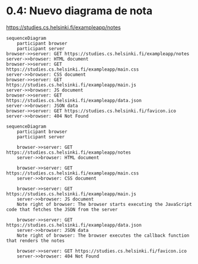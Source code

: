 # 0.4: Nuevo diagrama de nota

https://studies.cs.helsinki.fi/exampleapp/notes

    sequenceDiagram
        participant browser
        participant server    
    browser->>server: GET https://studies.cs.helsinki.fi/exampleapp/notes                    
    server->>browser: HTML document            
    browser->>server: GET https://studies.cs.helsinki.fi/exampleapp/main.css
    server->>browser: CSS document    
    browser->>server: GET https://studies.cs.helsinki.fi/exampleapp/main.js
    server->>browser: JS document
    browser->>server: GET https://studies.cs.helsinki.fi/exampleapp/data.json
    server->>browser: JSON data
    browser->>server: GET https://studies.cs.helsinki.fi/favicon.ico
    server->>browser: 404 Not Found

```mermaid
sequenceDiagram
    participant browser
    participant server

    browser->>server: GET https://studies.cs.helsinki.fi/exampleapp/notes
    server->>browser: HTML document

    browser->>server: GET https://studies.cs.helsinki.fi/exampleapp/main.css
    server->>browser: CSS document
    
    browser->>server: GET https://studies.cs.helsinki.fi/exampleapp/main.js
    server->>browser: JS document
    Note right of browser: The browser starts executing the JavaScript code that fetches the JSON from the server

    browser->>server: GET https://studies.cs.helsinki.fi/exampleapp/data.json
    server->>browser: JSON data
    Note right of browser: The browser executes the callback function that renders the notes

    browser->>server: GET https://studies.cs.helsinki.fi/favicon.ico
    server->>browser: 404 Not Found
```
